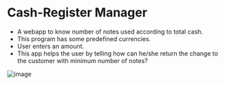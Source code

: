 # Cash-Register Manager

- A webapp to know number of notes used according to total cash.
- This program has some predefined currencies.
- User enters an amount.
- This app helps the user by telling how can he/she return the change to the customer with minimum number of notes?



![image](https://user-images.githubusercontent.com/90144196/191044747-fdec13ec-fd6d-41fe-9d2e-f80d2f90483e.png)
